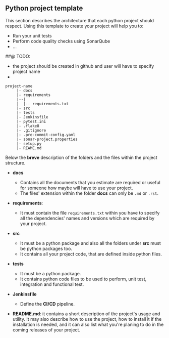 
## Python project template

This section describes the architecture that each python project should respect. Using this template to create
your project will help you to: 
- Run your unit tests
- Perform code quality checks using SonarQube
- ...


##@ TODO:
- the project should be created in github and user will have to specify project name
- 

```
project-name
     |- docs
     |- requirements
     |--|
     |  |-- requirements.txt
     |- src
     |- tests
     |- Jenkinsfile
     |- pytest.ini
     |- .flake8
     |- .gitignore
     |- .pre-commit-config.yaml
     |- sonar-project.properties
     |- setup.py
     |- REAME.md
```

Below the **breve** description of the folders and the files within the project structure.

- **docs**
  - Contains all the documents that you estimate are required or useful for someone how maybe will have
    to use your project. 
  - The files' extension within the folder **docs** can only be ``.md`` or ``.rst``.
  
- **requirements**:
    - It must contain the file `requirements.txt` within you have to specify all the dependencies' 
      names and versions which are required by your project.

- **src**
  - It must be a python package and also all the folders under **src** must be python packages too.
  - It contains all your project code, that are defined inside python files. 
    
- **tests**
  - It must be a python package.
  - It contains python code files to be used to perform, unit test, integration and functional test.
    

- **Jenkinsfile**
    - Define the **CI/CD** pipeline.   

- **README.md**: it contains a short description of the project's usage and utility. It may also describe how to use
    the project, how to install it if the installation is needed, and it can also list what you're planing to do in 
    the coming releases of your project.